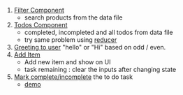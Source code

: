 1. [Filter Component](https://codesandbox.io/s/brand-filter-component-t0xdex?file=/src/App.js)
    - search products from the data file
2. [Todos Component](https://codesandbox.io/s/todos-componentt-2tm9bc?file=/src/App.js)
    - completed, incompleted and all todos from data file
    - try same problem using [reducer](https://codesandbox.io/s/floral-bird-dh5ism?file=/src/Todo.jsx)
3. [Greeting to user](https://codesandbox.io/s/twilight-violet-gkjk1k?file=/src/Solution.js) "hello" or "Hi" based on odd / even.
4. [Add Item](https://codesandbox.io/s/add-new-item-etumio?file=/src/App.js)
    - Add new item and show on UI 
    - task remaining : clear the inputs after changing state
5. [Mark complete/incomplete](https://codesandbox.io/s/mark-complte-incomplete-todo-m3jouu?file=/src/App.js)
 the to do task 
    - [demo](https://9j0nht.csb.app/)
